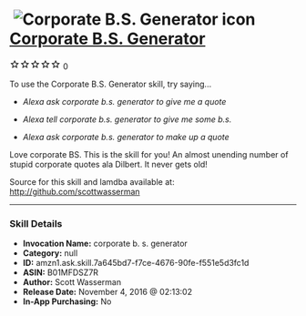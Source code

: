 # &nbsp;<img src="skill_icon" alt="Corporate B.S. Generator icon" width="36"> [Corporate B.S. Generator](http://alexa.amazon.com/#skills/amzn1.ask.skill.7a645bd7-f7ce-4676-90fe-f551e5d3fc1d)
![0 stars](../../images/ic_star_border_black_18dp_1x.png)![0 stars](../../images/ic_star_border_black_18dp_1x.png)![0 stars](../../images/ic_star_border_black_18dp_1x.png)![0 stars](../../images/ic_star_border_black_18dp_1x.png)![0 stars](../../images/ic_star_border_black_18dp_1x.png) 0

To use the Corporate B.S. Generator skill, try saying...

* *Alexa ask corporate b.s. generator to give me a quote*

* *Alexa tell corporate b.s. generator to give me some b.s.*

* *Alexa ask corporate b.s. generator to make up a quote*

Love corporate BS. This is the skill for you!  An almost unending number of stupid corporate quotes ala Dilbert.  It never gets old!

Source for this skill and lamdba available at:
http://github.com/scottwasserman

***

### Skill Details

* **Invocation Name:** corporate b. s. generator
* **Category:** null
* **ID:** amzn1.ask.skill.7a645bd7-f7ce-4676-90fe-f551e5d3fc1d
* **ASIN:** B01MFDSZ7R
* **Author:** Scott Wasserman
* **Release Date:** November 4, 2016 @ 02:13:02
* **In-App Purchasing:** No
